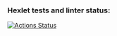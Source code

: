 ### Hexlet tests and linter status:
[![Actions Status](https://github.com/AnnaPiankova/python-project-50/workflows/hexlet-check/badge.svg)](https://github.com/AnnaPiankova/python-project-50/actions)